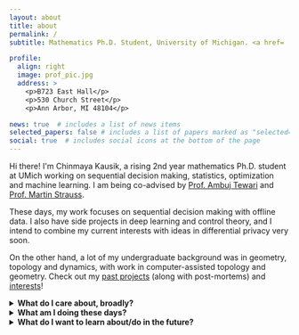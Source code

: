 ```yaml
---
layout: about
title: about
permalink: /
subtitle: Mathematics Ph.D. Student, University of Michigan. <a href= 'https://drive.google.com/file/d/1lXFeZx2ozzytd_JVF74125q_PTBW0gUL/view?usp=sharing'>Curriculum Vitae</a>.

profile:
  align: right
  image: prof_pic.jpg
  address: >
    <p>B723 East Hall</p>
    <p>530 Church Street</p>
    <p>Ann Arbor, MI 48104</p>

news: true  # includes a list of news items
selected_papers: false # includes a list of papers marked as "selected={true}"
social: true  # includes social icons at the bottom of the page
---
```


Hi there! I'm Chinmaya Kausik, a rising 2nd year mathematics Ph.D. student at UMich working on sequential decision making, statistics, optimization and machine learning. I am being co-advised by [Prof. Ambuj Tewari](https://ambujtewari.github.io/) and [Prof. Martin Strauss](https://web.eecs.umich.edu/~martinjs/).

These days, my work focuses on sequential decision making with offline data. I also have side projects in deep learning and control theory, and I intend to combine my current interests with ideas in differential privacy very soon. 

On the other hand, a lot of my undergraduate background was in geometry, topology and dynamics, with work in computer-assisted topology and geometry. Check out my [past projects](projects) (along with post-mortems) and [interests](more)!

<details>
  <summary markdown="span"> <b> What do I care about, broadly? </b> </summary>

* Mathematical problems motivated by tangible, real-world questions. 
* Increasing accessibility to and in higher mathematics and creating communities where ideas cross pollinate and people pull each other up. This is part of why I co-founded and co-organize [Monsoon Math Camp](https://www.monsoonmath.org) - an online math camp for promising high school students introducing them to advanced undergraduate and graduate-level math. You should check it out! I have also been involved in building and expanding other mathematical communities, like platforms for the PolyMath REU, DRP programs and the undergraduate math organization at IISc, etc.
</details>
  
<details>
  <summary markdown="span"> <b> What am I doing these days? </b></summary>

* Working in [Prof. Ambuj Tewari's lab](https://ambujtewari.github.io/).
* Working on projects on offline RL in confounded tabular MDPs and learning mixtures of latent MDPs.
* Thinking about minimax optimal algorithms for offline policy evaluation and the role of the geometry of action sets.
* Working on double descent in denoising under the guidance of [Rishi Sonthalia](https://sites.google.com/umich.edu/rsonthal/home?authuser=0). Work continued from [MREG 2022](https://sites.google.com/umich.edu/mreg-2022/home).
* Continuing work on our project from [LOGML 2022](https://www.logml.ai/)! I was a participant in Dr. Eli Meirom's group, planning to work on using RL for graph rewiring in GNNs to prevent oversquashing for long range problems.
* Mentoring a project on using machine learning to enhance mdoel predictive control.
* Fleshing out ideas for more academic communities like Monsoon Math.

  </details>

<details>
  <summary markdown="span"> <b>What do I want to learn about/do in the future? </b></summary>


**More palatable goals**
* Work on learning other mixtures of time series with control input.
* Work on generating synthetic data privately for time series, starting with MDPs and Markov Chains.
* Learn about differential privacy and its intersection with sequential decision-making.
* Start maintaining my progress [log](log) again.
* Learn about safe RL and think about techniques beyond primal-dual ones, perhaps using model-based RL with uncertain models.
* Watch lectures from the Data Driven Decision Processes program at the Simons Institute this semester.
* Gain a comprehensive view of techniques that go into minimax lower bounds in RL.

**Loftier learning goals**
* The theory behind GNNs and deep learning in general.
* Causality and its interaction with sequential decision making and RL.
* Algorithmic fairness.
* Geometric and topological insights for data analysis and machine learning (for example, non-positive curvature representation learning).
* Natural Language Processing.
* Using insights from machine learning for biology. In a specific example, learning a hierarchical or causal structure from genomics 

 </details>
